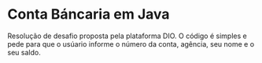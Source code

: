 # Conta Báncaria em Java

Resolução de desafio proposta pela plataforma DIO. O código é simples e pede para que o usúario informe o número da conta, agência, seu nome e o seu saldo.
